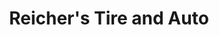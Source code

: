 ---
title: "Reicher's Tire and Auto"
url: /washington/reichers-tire-and-auto-madison-avenue/
shop: car repair
---